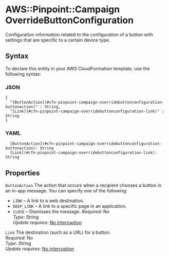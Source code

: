 # AWS::Pinpoint::Campaign OverrideButtonConfiguration<a name="aws-properties-pinpoint-campaign-overridebuttonconfiguration"></a>

Configuration information related to the configuration of a button with settings that are specific to a certain device type\.

## Syntax<a name="aws-properties-pinpoint-campaign-overridebuttonconfiguration-syntax"></a>

To declare this entity in your AWS CloudFormation template, use the following syntax:

### JSON<a name="aws-properties-pinpoint-campaign-overridebuttonconfiguration-syntax.json"></a>

```
{
  "[ButtonAction](#cfn-pinpoint-campaign-overridebuttonconfiguration-buttonaction)" : String,
  "[Link](#cfn-pinpoint-campaign-overridebuttonconfiguration-link)" : String
}
```

### YAML<a name="aws-properties-pinpoint-campaign-overridebuttonconfiguration-syntax.yaml"></a>

```
  [ButtonAction](#cfn-pinpoint-campaign-overridebuttonconfiguration-buttonaction): String
  [Link](#cfn-pinpoint-campaign-overridebuttonconfiguration-link): String
```

## Properties<a name="aws-properties-pinpoint-campaign-overridebuttonconfiguration-properties"></a>

`ButtonAction`  <a name="cfn-pinpoint-campaign-overridebuttonconfiguration-buttonaction"></a>
The action that occurs when a recipient chooses a button in an in\-app message\. You can specify one of the following:  
+ `LINK` – A link to a web destination\.
+ `DEEP_LINK` – A link to a specific page in an application\.
+ `CLOSE` – Dismisses the message\.
*Required*: No  
*Type*: String  
*Update requires*: [No interruption](https://docs.aws.amazon.com/AWSCloudFormation/latest/UserGuide/using-cfn-updating-stacks-update-behaviors.html#update-no-interrupt)

`Link`  <a name="cfn-pinpoint-campaign-overridebuttonconfiguration-link"></a>
The destination \(such as a URL\) for a button\.  
*Required*: No  
*Type*: String  
*Update requires*: [No interruption](https://docs.aws.amazon.com/AWSCloudFormation/latest/UserGuide/using-cfn-updating-stacks-update-behaviors.html#update-no-interrupt)